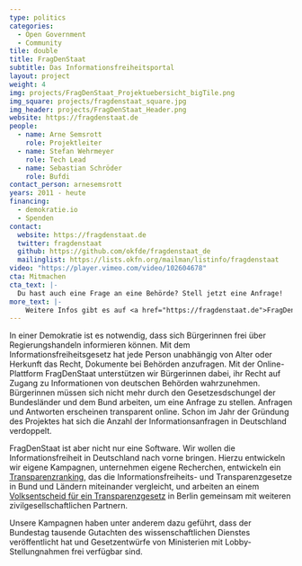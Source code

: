 ```yaml
---
type: politics
categories:
  - Open Government
  - Community
tile: double
title: FragDenStaat
subtitle: Das Informationsfreiheitsportal
layout: project
weight: 4
img: projects/FragDenStaat_Projektuebersicht_bigTile.png
img_square: projects/fragdenstaat_square.jpg
img_header: projects/FragDenStaat_Header.png
website: https://fragdenstaat.de
people:
  - name: Arne Semsrott
    role: Projektleiter
  - name: Stefan Wehrmeyer
    role: Tech Lead
  - name: Sebastian Schröder
    role: Bufdi
contact_person: arnesemsrott
years: 2011 - heute
financing:
  - demokratie.io
  - Spenden
contact:
  website: https://fragdenstaat.de
  twitter: fragdenstaat
  github: https://github.com/okfde/fragdenstaat_de
  mailinglist: https://lists.okfn.org/mailman/listinfo/fragdenstaat
video: "https://player.vimeo.com/video/102604678"
cta: Mitmachen
cta_text: |-
  Du hast auch eine Frage an eine Behörde? Stell jetzt eine Anfrage!
more_text: |-
    Weitere Infos gibt es auf <a href="https://fragdenstaat.de">FragDenStaat.de</a>.
---
```


In einer Demokratie ist es notwendig, dass sich Bürgerinnen frei über Regierungshandeln informieren können. Mit dem Informationsfreiheitsgesetz hat jede Person unabhängig von Alter oder Herkunft das Recht, Dokumente bei Behörden anzufragen. Mit der Online-Plattform FragDenStaat unterstützen wir Bürgerinnen dabei, ihr Recht auf Zugang zu Informationen von deutschen Behörden wahrzunehmen. Bürgerinnen müssen sich nicht mehr durch den Gesetzesdschungel der Bundesländer und dem Bund arbeiten, um eine Anfrage zu stellen. Anfragen und Antworten erscheinen transparent online. Schon im Jahr der Gründung des Projektes hat sich die Anzahl der Informationsanfragen in Deutschland verdoppelt.

FragDenStaat ist aber nicht nur eine Software. Wir wollen die Informationsfreiheit in Deutschland nach vorne bringen. Hierzu entwickeln wir eigene Kampagnen, unternehmen eigene Recherchen, entwickeln ein [Transparenzranking]( /projekte/transparenzranking/), das die Informationsfreiheits- und Transparenzgesetze in Bund und Ländern miteinander vergleicht, und arbeiten an einem [Volksentscheid für ein Transparenzgesetz]( /projekte/volksentscheid/) in Berlin gemeinsam mit weiteren zivilgesellschaftlichen Partnern.

Unsere Kampagnen haben unter anderem dazu geführt, dass der Bundestag tausende Gutachten des wissenschaftlichen Dienstes veröffentlicht hat und Gesetzentwürfe von Ministerien mit Lobby-Stellungnahmen frei verfügbar sind.
